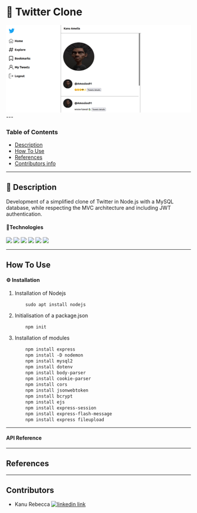 # 🚀 Twitter Clone

<div>
  <img src="./src/assets/images/twitterClone_img.png" alt="site image"/>
</div>
---

### Table of Contents

- [Description](#description)
- [How To Use](#how-to-use)
- [References](#references)
- [Contributors info](#contributors)

---

## 📖 Description

Development of a simplified clone of Twitter in Node.js with a MySQL database, while respecting the MVC architecture and including JWT authentication.

#### 🔬Technologies

<div>
<img src="https://img.shields.io/badge/CSS3-1572B6?style=for-the-badge&logo=css3&logoColor=white"/>
<img src="https://img.shields.io/badge/JavaScript-323330?style=for-the-badge&logo=javascript&logoColor=F7DF1E"/>
<img src="https://img.shields.io/badge/MySQL-00000F?style=for-the-badge&logo=mysql&logoColor=white"/>
<img src="https://img.shields.io/badge/Node.js-339933?style=for-the-badge&logo=nodedotjs&logoColor=white"/>
<img src="https://img.shields.io/badge/Express.js-000000?style=for-the-badge&logo=express&logoColor=white"/>
<img src="https://img.shields.io/badge/Sass-CC6699?style=for-the-badge&logo=sass&logoColor=white"/>

</div>

---

## How To Use

#### ⚙️ Installation

1.  Installation of Nodejs

            sudo apt install nodejs

2.  Initialisation of a package.json

            npm init

3.  Installation of modules

            npm install express
            npm install -D nodemon
            npm install mysql2
            npm install dotenv
            npm install body-parser
            npm install cookie-parser
            npm install cors
            npm install jsonwebtoken
            npm install bcrypt
            npm install ejs
            npm install express-session
            npm install express-flash-message
            npm install express fileupload

---

#### API Reference

---

## References

<!-- --- -->

<!-- ## License -->

---

## Contributors

- <spam>Kanu Rebecca</spam> [<img alt="linkedin link" src="https://img.shields.io/badge/GitHub-100000?style=for-the-badge&logo=github&logoColor=white"/>][github]

<br />
<br />

[github]: https://github.com/RebeccaRamalho
